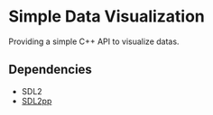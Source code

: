# Simple Data Visualization

Providing a simple C++ API to visualize datas.


## Dependencies

- SDL2
- [SDL2pp](https://github.com/libSDL2pp/libSDL2pp)
